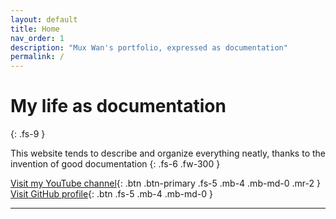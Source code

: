 ```yaml
---
layout: default
title: Home
nav_order: 1
description: "Mux Wan's portfolio, expressed as documentation"
permalink: /
---
```


# My life as documentation
{: .fs-9 }

This website tends to describe and organize everything neatly, thanks to the invention of good documentation
{: .fs-6 .fw-300 }

[Visit my YouTube channel](/){: .btn .btn-primary .fs-5 .mb-4 .mb-md-0 .mr-2 } [Visit GitHub profile](https://github.com/muxwan){: .btn .fs-5 .mb-4 .mb-md-0 }

---



